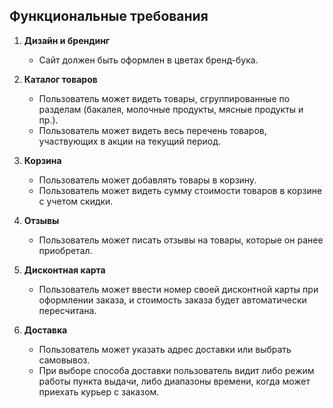 ## Функциональные требования

1. **Дизайн и брендинг**
   - Сайт должен быть оформлен в цветах бренд-бука.

2. **Каталог товаров**
   - Пользователь может видеть товары, сгруппированные по разделам (бакалея, молочные продукты, мясные продукты и пр.).
   - Пользователь может видеть весь перечень товаров, участвующих в акции на текущий период.

3. **Корзина**
   - Пользователь может добавлять товары в корзину.
   - Пользователь может видеть сумму стоимости товаров в корзине с учетом скидки.

4. **Отзывы**
   - Пользователь может писать отзывы на товары, которые он ранее приобретал.

5. **Дисконтная карта**
   - Пользователь может ввести номер своей дисконтной карты при оформлении заказа, и стоимость заказа будет автоматически пересчитана.

6. **Доставка**
   - Пользователь может указать адрес доставки или выбрать самовывоз.
   - При выборе способа доставки пользователь видит либо режим работы пункта выдачи, либо диапазоны времени, когда может приехать курьер с заказом.
